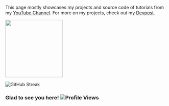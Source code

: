 This page mostly showcases my projects and source code of tutorials from my [YouTube Channel](https://www.youtube.com/channel/UCOOOZBJ0XdKhP2RLMp-wAYQ). For more on my projects, check out my [Devpost](https://devpost.com/adityabilawar?ref_content=user-portfolio&ref_feature=portfolio&ref_medium=global-nav).

<img height="180em" src="https://github-readme-stats.vercel.app/api?username=adityabilawar&show_icons=true&hide_border=true&&count_private=true&include_all_commits=true" />

![GitHub Streak](http://github-readme-streak-stats.herokuapp.com?user=adityabilawar&hide_border=true)
### Glad to see you here! ![Profile Views](https://visitor-badge.glitch.me/badge?page_id=adityabilawar)
